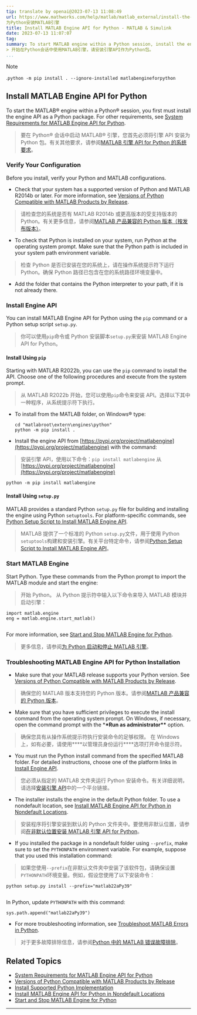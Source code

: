 ```yaml
---
tip: translate by openai@2023-07-13 11:08:49
url: https://www.mathworks.com/help/matlab/matlab_external/install-the-matlab-engine-for-python.html
为Python安装MATLAB引擎
title: Install MATLAB Engine API for Python - MATLAB & Simulink
date: 2023-07-13 11:07:07
tag:
summary: To start MATLAB engine within a Python session, install the engine API as a Python package.
> 开始在Python会话中使用MATLAB引擎，请安装引擎API作为Python包。
...
```


> [!NOTE]
> .`python -m pip install . --ignore-installed matlabengineforpython`

## Install MATLAB Engine API for Python

To start the MATLAB® engine within a Python® session, you first must install the engine API as a Python package. For other requirements, see [System Requirements for MATLAB Engine API for Python](https://www.mathworks.com/help/matlab/matlab_external/system-requirements-for-matlab-engine-for-python.html).

> 要在 Python® 会话中启动 MATLAB® 引擎，您首先必须将引擎 API 安装为 Python 包。有关其他要求，请参阅[MATLAB 引擎 API for Python 的系统要求](https://www.mathworks.com/help/matlab/matlab_external/system-requirements-for-matlab-engine-for-python.html)。

### Verify Your Configuration

Before you install, verify your Python and MATLAB configurations.

- Check that your system has a supported version of Python and MATLAB R2014b or later. For more information, see [Versions of Python Compatible with MATLAB Products by Release](https://www.mathworks.com/support/requirements/python-compatibility.html).

> 请检查您的系统是否有 MATLAB R2014b 或更高版本的受支持版本的 Python。有关更多信息，请参阅[MATLAB 产品兼容的 Python 版本（按发布版本）](https://www.mathworks.com/support/requirements/python-compatibility.html)。

- To check that Python is installed on your system, run Python at the operating system prompt. Make sure that the Python path is included in your system path environment variable.

> 检查 Python 是否已安装在您的系统上，请在操作系统提示符下运行 Python。确保 Python 路径已包含在您的系统路径环境变量中。

- Add the folder that contains the Python interpreter to your path, if it is not already there.

### Install Engine API

You can install MATLAB Engine API for Python using the `pip` command or a Python setup script `setup.py`.

> 你可以使用`pip`命令或 Python 安装脚本`setup.py`来安装 MATLAB Engine API for Python。

#### Install Using `pip`

Starting with MATLAB R2022b, you can use the `pip` command to install the API. Choose one of the following procedures and execute from the system prompt.

> 从 MATLAB R2022b 开始，您可以使用`pip`命令来安装 API。选择以下其中一种程序，从系统提示符下执行。

- To install from the MATLAB folder, on Windows® type:

  ```
  cd "matlabroot\extern\engines\python"
  python -m pip install .

  ```

- Install the engine API from [https://pypi.org/project/matlabengine](https://pypi.org/project/matlabengine) with the command:

> 安装引擎 API，使用以下命令：`pip install matlabengine` 从[https://pypi.org/project/matlabengine](https://pypi.org/project/matlabengine)

```
python -m pip install matlabengine

```

#### Install Using `setup.py`

MATLAB provides a standard Python `setup.py` file for building and installing the engine using Python `setuptools`. For platform-specific commands, see [Python Setup Script to Install MATLAB Engine API](https://www.mathworks.com/help/matlab/matlab_external/python-setup-script-to-install-matlab-engine-api.html).

> MATLAB 提供了一个标准的 Python `setup.py`文件，用于使用 Python `setuptools`构建和安装引擎。有关平台特定命令，请参阅[Python Setup Script to Install MATLAB Engine API](https://www.mathworks.com/help/matlab/matlab_external/python-setup-script-to-install-matlab-engine-api.html)。

### Start MATLAB Engine

Start Python. Type these commands from the Python prompt to import the MATLAB module and start the engine:

> 开始 Python。 从 Python 提示符中输入以下命令来导入 MATLAB 模块并启动引擎：

```
import matlab.engine
eng = matlab.engine.start_matlab()


```

For more information, see [Start and Stop MATLAB Engine for Python](https://www.mathworks.com/help/matlab/matlab_external/start-the-matlab-engine-for-python.html).

> 更多信息，请参阅[为 Python 启动和停止 MATLAB 引擎](https://www.mathworks.com/help/matlab/matlab_external/start-the-matlab-engine-for-python.html)。

### Troubleshooting MATLAB Engine API for Python Installation

- Make sure that your MATLAB release supports your Python version. See [Versions of Python Compatible with MATLAB Products by Release](https://www.mathworks.com/support/requirements/python-compatibility.html).

> 确保您的 MATLAB 版本支持您的 Python 版本。请参阅[MATLAB 产品兼容的 Python 版本](https://www.mathworks.com/support/requirements/python-compatibility.html)。

- Make sure that you have sufficient privileges to execute the install command from the operating system prompt. On Windows, if necessary, open the command prompt with the \***\*Run as administrator\*\*** option.

> 确保您具有从操作系统提示符执行安装命令的足够权限。 在 Windows 上，如有必要，请使用\***\*以管理员身份运行\*\***选项打开命令提示符。

- You must run the Python install command from the specified MATLAB folder. For detailed instructions, choose one of the platform links in [Install Engine API](https://www.mathworks.com/help/matlab/matlab_external/install-the-matlab-engine-for-python.html#mw_dd7c0a95-47a8-4f58-b3e8-e19d4fec1105).

> 您必须从指定的 MATLAB 文件夹运行 Python 安装命令。有关详细说明，请选择[安装引擎 API](https://www.mathworks.com/help/matlab/matlab_external/install-the-matlab-engine-for-python.html#mw_dd7c0a95-47a8-4f58-b3e8-e19d4fec1105)中的一个平台链接。

- The installer installs the engine in the default Python folder. To use a nondefault location, see [Install MATLAB Engine API for Python in Nondefault Locations](https://www.mathworks.com/help/matlab/matlab_external/install-matlab-engine-api-for-python-in-nondefault-locations.html).

> 安装程序将引擎安装到默认的 Python 文件夹中。要使用非默认位置，请参阅[在非默认位置安装 MATLAB 引擎 API for Python](https://www.mathworks.com/help/matlab/matlab_external/install-matlab-engine-api-for-python-in-nondefault-locations.html)。

- If you installed the package in a nondefault folder using `--prefix`, make sure to set the `PYTHONPATH` environment variable. For example, suppose that you used this installation command:

> 如果您使用`--prefix`在非默认文件夹中安装了该软件包，请确保设置`PYTHONPATH`环境变量。例如，假设您使用了以下安装命令：

```
python setup.py install --prefix="matlab22aPy39"


```

In Python, update `PYTHONPATH` with this command:

```
sys.path.append("matlab22aPy39")

```

- For more troubleshooting information, see [Troubleshoot MATLAB Errors in Python](https://www.mathworks.com/help/matlab/matlab_external/troubleshoot-matlab-errors-in-python.html).

> 对于更多故障排除信息，请参阅[Python 中的 MATLAB 错误故障排除](https://www.mathworks.com/help/matlab/matlab_external/troubleshoot-matlab-errors-in-python.html)。

## Related Topics

- [System Requirements for MATLAB Engine API for Python](https://www.mathworks.com/help/matlab/matlab_external/system-requirements-for-matlab-engine-for-python.html)
- [Versions of Python Compatible with MATLAB Products by Release](https://www.mathworks.com/support/requirements/python-compatibility.html)
- [Install Supported Python Implementation](https://www.mathworks.com/help/matlab/matlab_external/install-supported-python-implementation.html#bujjwjn)
- [Install MATLAB Engine API for Python in Nondefault Locations](https://www.mathworks.com/help/matlab/matlab_external/install-matlab-engine-api-for-python-in-nondefault-locations.html)
- [Start and Stop MATLAB Engine for Python](https://www.mathworks.com/help/matlab/matlab_external/start-the-matlab-engine-for-python.html)
---
